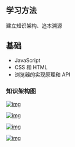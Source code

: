 ## 学习方法

建立知识架构、追本溯源

## 基础

- JavaScript
- CSS 和 HTML
- 浏览器的实现原理和 API

### 知识架构图

<a data-fancybox title="img" href="https://static001.geekbang.org/resource/image/6a/9b/6aec0a09381a2f74014ec604ef99c19b.png">![img](https://static001.geekbang.org/resource/image/6a/9b/6aec0a09381a2f74014ec604ef99c19b.png)</a>

<a data-fancybox title="img" href="https://static001.geekbang.org/resource/image/41/62/4153891927afac7f4c21ccf6a141f062.png">![img](https://static001.geekbang.org/resource/image/41/62/4153891927afac7f4c21ccf6a141f062.png)</a>

<a data-fancybox title="img" href="https://static001.geekbang.org/resource/image/cb/cb/cbb6d198ccfb95af4906eeb0581333cb.png">![img](https://static001.geekbang.org/resource/image/cb/cb/cbb6d198ccfb95af4906eeb0581333cb.png)</a>

<a data-fancybox title="img" href="https://static001.geekbang.org/resource/image/d1/a8/d1cb4040d91207075e0591abffe1b9a8.jpg">![img](https://static001.geekbang.org/resource/image/d1/a8/d1cb4040d91207075e0591abffe1b9a8.jpg)</a>
